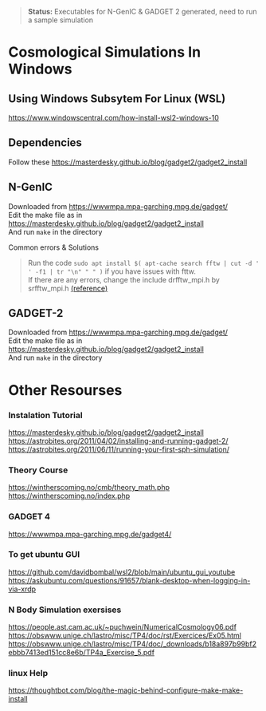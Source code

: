>**Status:** Executables for N-GenIC & GADGET 2 generated, need to run a sample simulation 
# Cosmological Simulations In Windows
## Using Windows Subsytem For Linux (WSL)
https://www.windowscentral.com/how-install-wsl2-windows-10

## Dependencies
Follow these https://masterdesky.github.io/blog/gadget2/gadget2_install  

## N-GenIC
Downloaded from https://wwwmpa.mpa-garching.mpg.de/gadget/  
Edit the make file as in https://masterdesky.github.io/blog/gadget2/gadget2_install  
And run `make` in the directory  

Common errors & Solutions
>Run the code `sudo apt install $( apt-cache search fftw | cut -d ' ' -f1 | tr "\n" " " )` if you have issues with fttw.  
>If there are any errors, change the include drfftw_mpi.h by srfftw_mpi.h 
>[(reference)](https://snatverk.blogspot.com/2013/02/nbody-simulations-with-gadget2.html)  

## GADGET-2
Downloaded from https://wwwmpa.mpa-garching.mpg.de/gadget/  
Edit the make file as in https://masterdesky.github.io/blog/gadget2/gadget2_install  
And run `make` in the directory

# Other Resourses
### Instalation Tutorial
https://masterdesky.github.io/blog/gadget2/gadget2_install  
https://astrobites.org/2011/04/02/installing-and-running-gadget-2/  
https://astrobites.org/2011/06/11/running-your-first-sph-simulation/  

### Theory Course
https://wintherscoming.no/cmb/theory_math.php  
https://wintherscoming.no/index.php  

### GADGET 4
https://wwwmpa.mpa-garching.mpg.de/gadget4/  

### To get ubuntu GUI
https://github.com/davidbombal/wsl2/blob/main/ubuntu_gui_youtube  
https://askubuntu.com/questions/91657/blank-desktop-when-logging-in-via-xrdp

### N Body Simulation exersises
https://people.ast.cam.ac.uk/~puchwein/NumericalCosmology06.pdf  
https://obswww.unige.ch/lastro/misc/TP4/doc/rst/Exercices/Ex05.html  
https://obswww.unige.ch/lastro/misc/TP4/doc/_downloads/b18a897b99bf2ebbb7413ed151cc8e6b/TP4a_Exercise_5.pdf  

### linux Help
https://thoughtbot.com/blog/the-magic-behind-configure-make-make-install  



